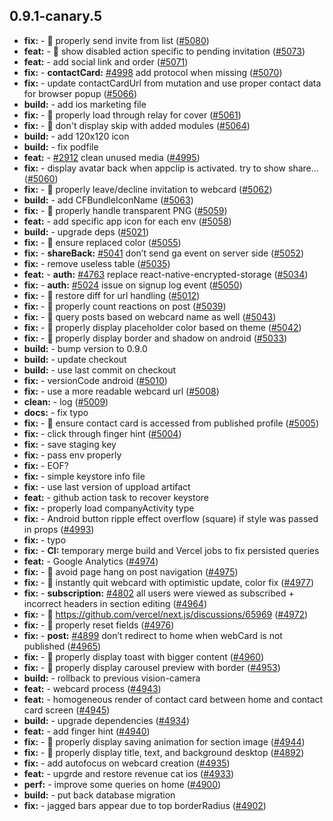 ## 0.9.1-canary.5

* **fix:**  - 🐛 properly send invite from list ([#5080](https://github.com/AzzappApp/azzapp/pull/5080))
* **feat:**  - 🎸 show disabled action specific to pending invitation ([#5073](https://github.com/AzzappApp/azzapp/pull/5073))
* **feat:**  - add social link and order ([#5071](https://github.com/AzzappApp/azzapp/pull/5071))
* **fix:**  - **contactCard:** [#4998](https://github.com/AzzappApp/azzapp/pull/4998) add protocol when missing ([#5070](https://github.com/AzzappApp/azzapp/pull/5070))
* **fix:**  - update contactCardUrl from mutation and use proper contact data for browser popup ([#5066](https://github.com/AzzappApp/azzapp/pull/5066))
* **build:**  - add ios marketing file
* **fix:**  - 🐛 properly load through relay for cover ([#5061](https://github.com/AzzappApp/azzapp/pull/5061))
* **fix:**  - 🐛 don't display skip with added modules ([#5064](https://github.com/AzzappApp/azzapp/pull/5064))
* **build:**  - add 120x120 icon
* **build:**  - fix podfile
* **feat:**  - [#2912](https://github.com/AzzappApp/azzapp/pull/2912) clean unused media ([#4995](https://github.com/AzzappApp/azzapp/pull/4995))
* **fix:**  - display avatar back when appclip is activated. try to show share… ([#5060](https://github.com/AzzappApp/azzapp/pull/5060))
* **fix:**  - 🐛 properly leave/decline invitation to webcard ([#5062](https://github.com/AzzappApp/azzapp/pull/5062))
* **build:**  - add CFBundleIconName ([#5063](https://github.com/AzzappApp/azzapp/pull/5063))
* **fix:**  - 🐛 properly handle transparent PNG ([#5059](https://github.com/AzzappApp/azzapp/pull/5059))
* **feat:**  - add specific app icon for each env ([#5058](https://github.com/AzzappApp/azzapp/pull/5058))
* **build:**  - upgrade deps ([#5021](https://github.com/AzzappApp/azzapp/pull/5021))
* **fix:**  - 🐛 ensure replaced color ([#5055](https://github.com/AzzappApp/azzapp/pull/5055))
* **fix:**  - **shareBack:** [#5041](https://github.com/AzzappApp/azzapp/pull/5041) don’t send ga event on server side ([#5052](https://github.com/AzzappApp/azzapp/pull/5052))
* **fix:**  - remove useless table ([#5035](https://github.com/AzzappApp/azzapp/pull/5035))
* **feat:**  - **auth:** [#4763](https://github.com/AzzappApp/azzapp/pull/4763) replace react-native-encrypted-storage ([#5034](https://github.com/AzzappApp/azzapp/pull/5034))
* **fix:**  - **auth:** [#5024](https://github.com/AzzappApp/azzapp/pull/5024) issue on signup log event ([#5050](https://github.com/AzzappApp/azzapp/pull/5050))
* **fix:**  - 🐛 restore diff for url handling ([#5012](https://github.com/AzzappApp/azzapp/pull/5012))
* **fix:**  - 🐛 properly count reactions on post ([#5039](https://github.com/AzzappApp/azzapp/pull/5039))
* **fix:**  - 🐛 query posts based on webcard name as well ([#5043](https://github.com/AzzappApp/azzapp/pull/5043))
* **fix:**  - 🐛 properly display placeholder color based on theme ([#5042](https://github.com/AzzappApp/azzapp/pull/5042))
* **fix:**  - 🐛 properly display border and shadow on android ([#5033](https://github.com/AzzappApp/azzapp/pull/5033))
* **build:**  - bump version to 0.9.0
* **build:**  - update checkout
* **build:**  - use last commit on checkout
* **fix:**  - versionCode android ([#5010](https://github.com/AzzappApp/azzapp/pull/5010))
* **fix:**  - use a more readable webcard url ([#5008](https://github.com/AzzappApp/azzapp/pull/5008))
* **clean:**  - log ([#5009](https://github.com/AzzappApp/azzapp/pull/5009))
* **docs:**  - fix typo
* **fix:**  - 🐛 ensure contact card is accessed from published profile ([#5005](https://github.com/AzzappApp/azzapp/pull/5005))
* **fix:**  - click through finger hint ([#5004](https://github.com/AzzappApp/azzapp/pull/5004))
* **fix:**  - save staging key
* **fix:**  - pass env properly
* **fix:**  - EOF?
* **fix:**  - simple keystore info file
* **fix:**  - use last version of uppload artifact
* **feat:**  - github action task to recover keystore
* **fix:**  - properly load companyActivity type
* **fix:**  - Android button ripple effect  overflow (square) if style was passed in props ([#4993](https://github.com/AzzappApp/azzapp/pull/4993))
* **fix:**  - typo
* **fix:**  - **CI:** temporary merge build and Vercel jobs to fix persisted queries
* **feat:**  - Google Analytics ([#4974](https://github.com/AzzappApp/azzapp/pull/4974))
* **fix:**  - 🐛 avoid page hang on post navigation ([#4975](https://github.com/AzzappApp/azzapp/pull/4975))
* **fix:**  - 🐛 instantly quit webcard with optimistic update, color fix ([#4977](https://github.com/AzzappApp/azzapp/pull/4977))
* **fix:**  - **subscription:** [#4802](https://github.com/AzzappApp/azzapp/pull/4802) all users were viewed as subscribed + incorrect headers in section editing ([#4964](https://github.com/AzzappApp/azzapp/pull/4964))
* **fix:**  - 🐛 https://github.com/vercel/next.js/discussions/65969 ([#4972](https://github.com/AzzappApp/azzapp/pull/4972))
* **fix:**  - 🐛 properly reset fields ([#4976](https://github.com/AzzappApp/azzapp/pull/4976))
* **fix:**  - **post:** [#4899](https://github.com/AzzappApp/azzapp/pull/4899) don’t redirect to home when webCard is not published ([#4965](https://github.com/AzzappApp/azzapp/pull/4965))
* **fix:**  - 🐛 properly display toast with bigger content ([#4960](https://github.com/AzzappApp/azzapp/pull/4960))
* **fix:**  - 🐛 properly display carousel preview with border ([#4953](https://github.com/AzzappApp/azzapp/pull/4953))
* **build:**  - rollback to previous vision-camera
* **feat:**  - webcard process ([#4943](https://github.com/AzzappApp/azzapp/pull/4943))
* **feat:**  - homogeneous render of contact card between home and contact card screen ([#4945](https://github.com/AzzappApp/azzapp/pull/4945))
* **build:**  - upgrade dependencies ([#4934](https://github.com/AzzappApp/azzapp/pull/4934))
* **feat:**  - add finger hint ([#4940](https://github.com/AzzappApp/azzapp/pull/4940))
* **fix:**  - 🐛 properly display saving animation for section image ([#4944](https://github.com/AzzappApp/azzapp/pull/4944))
* **fix:**  - 🐛 properly display title, text, and background desktop ([#4892](https://github.com/AzzappApp/azzapp/pull/4892))
* **fix:**  - add autofocus on webcard creation ([#4935](https://github.com/AzzappApp/azzapp/pull/4935))
* **feat:**  - upgrde and restore revenue cat ios ([#4933](https://github.com/AzzappApp/azzapp/pull/4933))
* **perf:**  - improve some queries on home ([#4900](https://github.com/AzzappApp/azzapp/pull/4900))
* **build:**  - put back database migration
* **fix:**  -  jagged bars appear due to top borderRadius ([#4902](https://github.com/AzzappApp/azzapp/pull/4902))